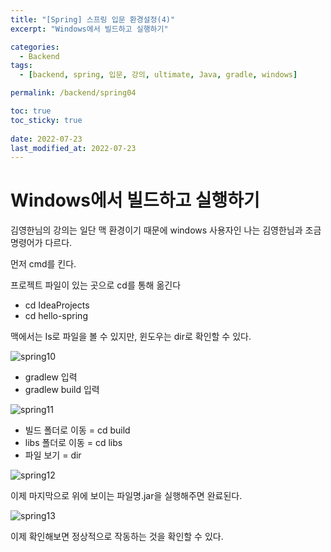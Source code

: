 ```yaml
---
title: "[Spring] 스프링 입문 환경설정(4)"
excerpt: "Windows에서 빌드하고 실행하기"

categories:
  - Backend
tags:
  - [backend, spring, 입문, 강의, ultimate, Java, gradle, windows]

permalink: /backend/spring04

toc: true
toc_sticky: true
 
date: 2022-07-23
last_modified_at: 2022-07-23
---
```


# Windows에서 빌드하고 실행하기

김영한님의 강의는 일단 맥 환경이기 때문에 windows 사용자인 나는 김영한님과 조금 명령어가 다르다.

먼저 cmd를 킨다.

프로젝트 파일이 있는 곳으로 cd를 통해 옮긴다

- cd IdeaProjects
- cd hello-spring

맥에서는 Is로 파일을 볼 수 있지만, 윈도우는 dir로 확인할 수 있다.

![spring10](https://jsw6701.github.io/assets/images/posts_img/spring/10.png)

- gradlew 입력
- gradlew build 입력

![spring11](https://jsw6701.github.io/assets/images/posts_img/spring/11.png)

- 빌드 폴더로 이동 = cd build
- libs 폴더로 이동 = cd libs
- 파일 보기 = dir

![spring12](https://jsw6701.github.io/assets/images/posts_img/spring/12.png)

이제 마지막으로 위에 보이는 파일명.jar을 실행해주면 완료된다.

![spring13](https://jsw6701.github.io/assets/images/posts_img/spring/13.png)

이제 확인해보면 정상적으로 작동하는 것을 확인할 수 있다.